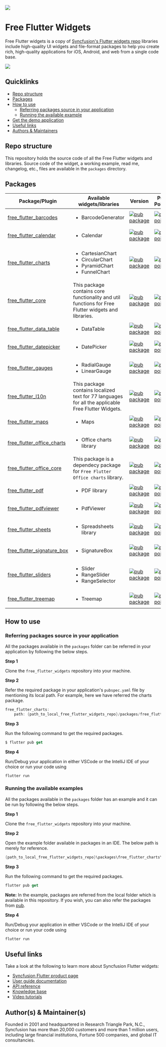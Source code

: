 <img src="https://cdn.syncfusion.com/content/images/flutter-widgets-banner-1.png"/>

# Free Flutter Widgets

Free Flutter widgets is a copy of [Syncfusion's Flutter widgets repo]() libraries include high-quality UI widgets and file-format packages to help you create rich, high-quality applications for iOS, Android, and web from a single code base.

<img src="https://cdn.syncfusion.com/content/images/flutter-widgets-collage.png"/>


## Quicklinks
- [Repo structure](#repo-structure)
- [Packages](#packages)
- [How to use](#how-to-use)
  - [Referring packages source in your application](#referring-packages-source-in-your-application)
  - [Running the available example](#running-the-available-example)
- [Get the demo application](#get-the-demo-application)
- [Useful links](#useful-links)
- [Authors & Maintainers](#authors-&-maintainers)

## Repo structure

This repository holds the source code of all the Free Flutter widgets and libraries. Source code of the widget, a working example, read me, changelog, etc., files are available in the `packages` directory.

## Packages

| Package/Plugin | Available widgets/libraries | Version | Pub Points | Pub Likes |
|----------------|-----------------------------|---------|------------|-----------|
| [free_flutter_barcodes](./packages/free_flutter_barcodes/) | <ul><li>BarcodeGenerator</li></ul> | [![pub package](https://img.shields.io/pub/v/free_flutter_barcodes.svg)](https://pub.dev/packages/free_flutter_barcodes) | [![pub points](https://badges.bar/free_flutter_barcodes/pub%20points)](https://pub.dev/packages/free_flutter_barcodes/score) |  [![popularity](https://badges.bar/free_flutter_barcodes/popularity)](https://pub.dev/packages/free_flutter_barcodes/score) | [![likes](https://badges.bar/free_flutter_barcodes/likes)](https://pub.dev/packages/free_flutter_barcodes/score) |
| [free_flutter_calendar](./packages/free_flutter_calendar/) | <ul><li>Calendar</li></ul> | [![pub package](https://img.shields.io/pub/v/free_flutter_calendar.svg)](https://pub.dev/packages/free_flutter_calendar) | [![pub points](https://badges.bar/free_flutter_calendar/pub%20points)](https://pub.dev/packages/free_flutter_calendar/score) |  [![popularity](https://badges.bar/free_flutter_calendar/popularity)](https://pub.dev/packages/free_flutter_calendar/score) | [![likes](https://badges.bar/free_flutter_calendar/likes)](https://pub.dev/packages/free_flutter_calendar/score) |
| [free_flutter_charts](./packages/free_flutter_charts/) | <ul><li>CartesianChart</li><li>CircularChart</li><li>PyramidChart</li><li>FunnelChart</li></ul> | [![pub package](https://img.shields.io/pub/v/free_flutter_charts.svg)](https://pub.dev/packages/free_flutter_charts) | [![pub points](https://badges.bar/free_flutter_charts/pub%20points)](https://pub.dev/packages/free_flutter_charts/score) |  [![popularity](https://badges.bar/free_flutter_charts/popularity)](https://pub.dev/packages/free_flutter_charts/score) | [![likes](https://badges.bar/free_flutter_charts/likes)](https://pub.dev/packages/free_flutter_charts/score) |
| [free_flutter_core](./packages/free_flutter_core/) | This package contains core functionality and util functions for Free Flutter widgets and libraries. | [![pub package](https://img.shields.io/pub/v/free_flutter_core.svg)](https://pub.dev/packages/free_flutter_core) | [![pub points](https://badges.bar/free_flutter_core/pub%20points)](https://pub.dev/packages/free_flutter_core/score) |  [![popularity](https://badges.bar/free_flutter_core/popularity)](https://pub.dev/packages/free_flutter_core/score) | [![likes](https://badges.bar/free_flutter_core/likes)](https://pub.dev/packages/free_flutter_core/score) |
| [free_flutter_data_table](./packages/free_flutter_data_table/) | <ul><li>DataTable</li></ul> | [![pub package](https://img.shields.io/pub/v/free_flutter_data_table.svg)](https://pub.dev/packages/free_flutter_data_table) | [![pub points](https://badges.bar/free_flutter_data_table/pub%20points)](https://pub.dev/packages/free_flutter_data_table/score) |  [![popularity](https://badges.bar/free_flutter_data_table/popularity)](https://pub.dev/packages/free_flutter_data_table/score) | [![likes](https://badges.bar/free_flutter_data_table/likes)](https://pub.dev/packages/free_flutter_data_table/score) |
| [free_flutter_datepicker](./packages/free_flutter_datepicker/) | <ul><li>DatePicker</li></ul> | [![pub package](https://img.shields.io/pub/v/free_flutter_datepicker.svg)](https://pub.dev/packages/free_flutter_datepicker) | [![pub points](https://badges.bar/free_flutter_datepicker/pub%20points)](https://pub.dev/packages/free_flutter_datepicker/score) |  [![popularity](https://badges.bar/free_flutter_datepicker/popularity)](https://pub.dev/packages/free_flutter_datepicker/score) | [![likes](https://badges.bar/free_flutter_datepicker/likes)](https://pub.dev/packages/free_flutter_datepicker/score) |
| [free_flutter_gauges](./packages/free_flutter_gauges/) | <ul><li>RadialGauge</li><li>LinearGauge</li></ul>| [![pub package](https://img.shields.io/pub/v/free_flutter_gauges.svg)](https://pub.dev/packages/free_flutter_gauges) | [![pub points](https://badges.bar/free_flutter_gauges/pub%20points)](https://pub.dev/packages/free_flutter_gauges/score) |  [![popularity](https://badges.bar/free_flutter_gauges/popularity)](https://pub.dev/packages/free_flutter_gauges/score) | [![likes](https://badges.bar/free_flutter_gauges/likes)](https://pub.dev/packages/free_flutter_gauges/score) |
| [free_flutter_l10n](./packages/free_flutter_l10n/) | This package contains localized text for 77 languages for all the applicable Free Flutter Widgets.| [![pub package](https://img.shields.io/pub/v/free_flutter_l10n.svg)](https://pub.dev/packages/free_flutter_l10ns) | [![pub points](https://badges.bar/free_flutter_l10n/pub%20points)](https://pub.dev/packages/free_flutter_l10n/score) |  [![popularity](https://badges.bar/free_flutter_l10n/popularity)](https://pub.dev/packages/free_flutter_l10n/score) | [![likes](https://badges.bar/free_flutter_l10n/likes)](https://pub.dev/packages/free_flutter_l10n/score) |
| [free_flutter_maps](./packages/free_flutter_maps/) | <ul><li>Maps</li></ul> | [![pub package](https://img.shields.io/pub/v/free_flutter_maps.svg)](https://pub.dev/packages/free_flutter_maps) | [![pub points](https://badges.bar/free_flutter_maps/pub%20points)](https://pub.dev/packages/free_flutter_maps/score) |  [![popularity](https://badges.bar/free_flutter_maps/popularity)](https://pub.dev/packages/free_flutter_maps/score) | [![likes](https://badges.bar/free_flutter_maps/likes)](https://pub.dev/packages/free_flutter_maps/score) |
| [free_flutter_office_charts](./packages/free_flutter_office_charts/) | <ul><li>Office charts library</li></ul> | [![pub package](https://img.shields.io/pub/v/free_flutter_office_charts.svg)](https://pub.dev/packages/free_flutter_office_charts) | [![pub points](https://badges.bar/free_flutter_office_charts/pub%20points)](https://pub.dev/packages/free_flutter_office_charts/score) |  [![popularity](https://badges.bar/free_flutter_office_charts/popularity)](https://pub.dev/packages/free_flutter_office_charts/score) | [![likes](https://badges.bar/free_flutter_office_charts/likes)](https://pub.dev/packages/free_flutter_office_charts/score) |
| [free_flutter_office_core](./packages/free_flutter_office_core/) | This package is a dependecy package for `Free Flutter Office charts` library. | [![pub package](https://img.shields.io/pub/v/free_flutter_office_core.svg)](https://pub.dev/packages/free_flutter_office_core) | [![pub points](https://badges.bar/free_flutter_office_core/pub%20points)](https://pub.dev/packages/free_flutter_office_core/score) |  [![popularity](https://badges.bar/free_flutter_office_core/popularity)](https://pub.dev/packages/free_flutter_office_core/score) | [![likes](https://badges.bar/free_flutter_office_core/likes)](https://pub.dev/packages/free_flutter_office_core/score) |
| [free_flutter_pdf](./packages/free_flutter_pdf/) | <ul><li>PDF library</li></ul> | [![pub package](https://img.shields.io/pub/v/free_flutter_pdf.svg)](https://pub.dev/packages/free_flutter_pdf) | [![pub points](https://badges.bar/free_flutter_pdf/pub%20points)](https://pub.dev/packages/free_flutter_pdf/score) |  [![popularity](https://badges.bar/free_flutter_pdf/popularity)](https://pub.dev/packages/free_flutter_pdf/score) | [![likes](https://badges.bar/free_flutter_pdf/likes)](https://pub.dev/packages/free_flutter_pdf/score) |
| [free_flutter_pdfviewer](./packages/free_flutter_pdfviewer/) | <ul><li>PdfViewer</li></ul> | [![pub package](https://img.shields.io/pub/v/free_flutter_pdfviewer.svg)](https://pub.dev/packages/free_flutter_pdfviewer) | [![pub points](https://badges.bar/free_flutter_pdfviewer/pub%20points)](https://pub.dev/packages/free_flutter_pdfviewer/score) |  [![popularity](https://badges.bar/free_flutter_pdfviewer/popularity)](https://pub.dev/packages/free_flutter_pdfviewer/score) | [![likes](https://badges.bar/free_flutter_pdfviewer/likes)](https://pub.dev/packages/free_flutter_pdfviewer/score) |
| [free_flutter_sheets](./packages/free_flutter_sheets/) | <ul><li>Spreadsheets library</li></ul> | [![pub package](https://img.shields.io/pub/v/free_flutter_sheets.svg)](https://pub.dev/packages/free_flutter_sheets) | [![pub points](https://badges.bar/free_flutter_sheets/pub%20points)](https://pub.dev/packages/free_flutter_sheets/score) |  [![popularity](https://badges.bar/free_flutter_sheets/popularity)](https://pub.dev/packages/free_flutter_sheets/score) | [![likes](https://badges.bar/free_flutter_sheets/likes)](https://pub.dev/packages/free_flutter_sheets/score) |
| [free_flutter_signature_box](./packages/free_flutter_signature_box/) | <ul><li>SignatureBox</li></ul> | [![pub package](https://img.shields.io/pub/v/free_flutter_signature_box.svg)](https://pub.dev/packages/free_flutter_signature_box) | [![pub points](https://badges.bar/free_flutter_signature_box/pub%20points)](https://pub.dev/packages/free_flutter_signature_box/score) |  [![popularity](https://badges.bar/free_flutter_signature_box/popularity)](https://pub.dev/packages/free_flutter_signature_box/score) | [![likes](https://badges.bar/free_flutter_signature_box/likes)](https://pub.dev/packages/free_flutter_signature_box/score) |
| [free_flutter_sliders](./packages/free_flutter_sliders/) | <ul><li>Slider</li><li>RangeSlider</li><li>RangeSelector</li></ul> | [![pub package](https://img.shields.io/pub/v/free_flutter_sliders.svg)](https://pub.dev/packages/free_flutter_sliders) | [![pub points](https://badges.bar/free_flutter_sliders/pub%20points)](https://pub.dev/packages/free_flutter_sliders/score) |  [![popularity](https://badges.bar/free_flutter_sliders/popularity)](https://pub.dev/packages/free_flutter_sliders/score) | [![likes](https://badges.bar/free_flutter_sliders/likes)](https://pub.dev/packages/free_flutter_sliders/score) |
| [free_flutter_treemap](./packages/free_flutter_treemap/) | <ul><li>Treemap</li></ul> | [![pub package](https://img.shields.io/pub/v/free_flutter_treemap.svg)](https://pub.dev/packages/free_flutter_treemap) | [![pub points](https://badges.bar/free_flutter_treemap/pub%20points)](https://pub.dev/packages/free_flutter_treemap/score) |  [![popularity](https://badges.bar/free_flutter_treemap/popularity)](https://pub.dev/packages/free_flutter_treemap/score) | [![likes](https://badges.bar/free_flutter_treemap/likes)](https://pub.dev/packages/free_flutter_treemap/score) |



## How to use

### Referring packages source in your application

All the packages available in the `packages` folder can be referred in your application by following the below steps.

**Step 1**

Clone the `free_flutter_widgets` repository into your machine.

**Step 2**

Refer the required package in your application's `pubspec.yaml` file by mentioning its local path. For example, here we have referred the charts package.

```dart
free_flutter_charts:
    path: {path_to_local_free_flutter_widgets_repo}/packages/free_flutter_charts
```

**Step 3**

Run the following command to get the required packages.

```dart
$ flutter pub get
```

**Step 4**

Run/Debug your application in either VSCode or the IntelliJ IDE of your choice or run your code using 
```dart
flutter run
```

### Running the available examples

All the packages available in the `packages` folder has an example and it can be run by following the below steps.

**Step 1**

Clone the `free_flutter_widgets` repository into your machine.

**Step 2**

Open the example folder available in packages in an IDE. The below path is merely for reference.

```dart
{path_to_local_free_flutter_widgets_repo}\packages\free_flutter_charts\example
```

**Step 3**

Run the following command to get the required packages.

```dart
flutter pub get
```

**Note:** In the example, packages are referred from the local folder which is available in this repository. If you wish, you can also refer the packages from [pub](https://pub.dev).

**Step 4**

Run/Debug your application in either VSCode or the IntelliJ IDE of your choice or run your code using 
```dart
flutter run
```


## Useful links
Take a look at the following to learn more about Syncfusion Flutter widgets:

* [Syncfusion Flutter product page](https://www.syncfusion.com/flutter-widgets)
* [User guide documentation](https://help.syncfusion.com/flutter/introduction/overview)
* [API reference](https://help.syncfusion.com/flutter/introduction/api-reference)
* [Knowledge base](https://www.syncfusion.com/kb/flutter)
* [Video tutorials](https://www.syncfusion.com/tutorial-videos/flutter)


## Author(s) & Maintainer(s)

Founded in 2001 and headquartered in Research Triangle Park, N.C., Syncfusion has more than 20,000 customers and more than 1 million users, including large financial institutions, Fortune 500 companies, and global IT consultancies.